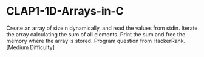 # CLAP1-1D-Arrays-in-C
Create an array of size n dynamically, and read the values from stdin. Iterate the array calculating the sum of all elements. Print the sum and free the memory where the array is stored. Program question from HackerRank. [Medium Difficulty]
